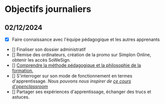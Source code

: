 # Objectifs journaliers

## 02/12/2024

- [x] Faire connaissance avec l'équipe pédagogique et les autres apprenants
- [] Finaliser son dossier administratif
- [] Remise des ordinateurs, création de la promo sur Simplon Online, obtenir les accès SoWeSign.
- [] [Comprendre la méthode pédagogique et la philosophie de la formation.](https://simplonline.co/briefs/df8d41af-56a4-474c-81f6-27715303ea73)
- [] S'interroger sur son mode de fonctionnement en termes d'apprentissage. _Nous pouvons nous inspirer de [ce cours d'openclassroom](https://openclassrooms.com/fr/courses/4312781-apprenez-a-apprendre/4807461-explorez-vos-differentes-intelligences)_
- [] Partager ses expériences d'apprentissage, échanger des trucs et astuces.
